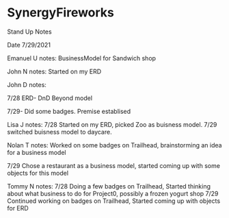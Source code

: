 # SynergyFireworks

Stand Up Notes

Date 7/29/2021

Emanuel U
notes: BusinessModel for Sandwich shop

John N
notes: Started on my ERD

John D notes:

7/28 ERD- DnD Beyond model

7/29- Did some badges. Premise establised 

Lisa J notes: 
7/28 Started on my ERD, picked Zoo as buisness model.
7/29 switched buisness model to daycare.

Nolan T
notes: Worked on some badges on Trailhead, brainstorming an idea for a business model

7/29 Chose a restaurant as a business model, started coming up with some objects for this model

Tommy N
notes: 
7/28 Doing a few badges on Trailhead, Started thinking about what business to do for Project0, possibly a frozen yogurt shop
7/29 Continued working on badges on Trailhead, Started coming up with objects for ERD
